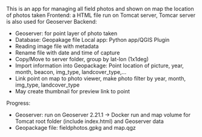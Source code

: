 This is an app for managing all field photos and shown on map the location of photos taken
Frontend: a HTML file run on Tomcat server, Tomcar server is also used for Geoserver
Backend:
  - Geoserver: for point layer of photo taken
  - Database: Geopakage file
Local app: Python app/QGIS Plugin
  - Reading image file with metadata
  - Rename file with date and time of capture
  - Copy/Move to server folder, group by lat-lon (1x1deg)
  - Import information into Geopackage: Point location of picture, year, month, beacon, img_type, landcover_type,...
  - Link point on map to photo viewer, make photo filter by year, month, img_type, landcover_type
  - May create thumbnail for preview link to point

Progress:
- Geoserver: run on Geoserver 2.21.1 -> Docker run and map volume for Tomcat root folder (include index.html) and Geoserver data
- Geopackage file: fieldphotos.gpkg and map.qgz
